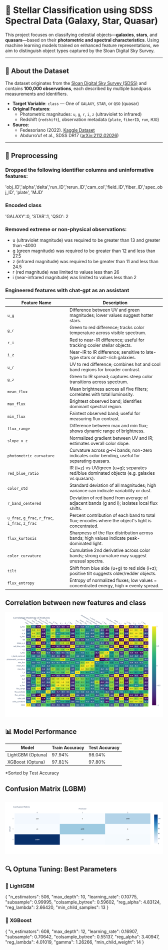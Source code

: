 # 🌌 Stellar Classification using SDSS Spectral Data (Galaxy, Star, Quasar)

This project focuses on classifying celestial objects—**galaxies**, **stars**, and **quasars**—based on their **photometric and spectral characteristics**. Using machine learning models trained on enhanced feature representations, we aim to distinguish object types captured by the Sloan Digital Sky Survey.

---

## 📄 About the Dataset

The dataset originates from the [Sloan Digital Sky Survey (SDSS)](https://www.kaggle.com/fedesoriano/stellar-classification-dataset-sdss17) and contains **100,000 observations**, each described by multiple bandpass measurements and identifiers.

- **Target Variable**: `class` — One of `GALAXY`, `STAR`, or `QSO` (quasar)
- **Original Features**:
  - Photometric magnitudes: `u`, `g`, `r`, `i`, `z` (ultraviolet to infrared)
  - Redshift (`redshift`), observation metadata (`plate`, `fiberID`, `run`, `MJD`)
- **Source**:
  - Fedesoriano (2022). [Kaggle Dataset](https://www.kaggle.com/fedesoriano/stellar-classification-dataset-sdss17)
  - Abdurro’uf et al., SDSS DR17 ([arXiv:2112.02026](https://arxiv.org/abs/2112.02026))

---

## 🔧 Preprocessing

### Dropped the following identifier columns and uninformative features:
'obj_ID','alpha','delta','run_ID','rerun_ID','cam_col','field_ID','fiber_ID','spec_obj_ID', 'plate', 'MJD'

### Encoded class
'GALAXY':0, 'STAR':1, 'QSO': 2

### Removed extreme or non-physical observations:
- u (ultraviolet magnitude) was required to be greater than 13 and greater than -4000
- g (green magnitude) was required to be greater than 12 and less than 27.5
- z (infrared magnitude) was required to be greater than 11 and less than 24.5
- r (red magnitude) was limited to values less than 26
- i (near-infrared magnitude) was limited to values less than 2

### Engineered features with chat-gpt as an assistant
| Feature Name                                     | Description                                                                                        |
| ------------------------------------------------ | -------------------------------------------------------------------------------------------------- |
| `u_g`                                            | Difference between UV and green magnitudes; lower values suggest hotter stars.                     |
| `g_r`                                            | Green to red difference; tracks color temperature across visible spectrum.                         |
| `r_i`                                            | Red to near-IR difference; useful for tracking cooler stellar objects.                             |
| `i_z`                                            | Near-IR to IR difference; sensitive to late-type stars or dust-rich galaxies.                      |
| `u_r`                                            | UV to red difference; combines hot and cool band regions for broader contrast.                     |
| `g_z`                                            | Green to IR spread; captures steep color transitions across spectrum.                              |
| `mean_flux`                                      | Mean brightness across all five filters; correlates with total luminosity.                         |
| `max_flux`                                       | Brightest observed band; identifies dominant spectral region.                                      |
| `min_flux`                                       | Faintest observed band; useful for measuring flux contrast.                                        |
| `flux_range`                                     | Difference between max and min flux; shows dynamic range of brightness.                            |
| `slope_u_z`                                      | Normalized gradient between UV and IR; estimates overall color slope.                              |
| `photometric_curvature`                          | Curvature across g–r–i bands; non-zero indicates color bending, useful for separating quasars.     |
| `red_blue_ratio`                                 | IR (i+z) vs UV/green (u+g); separates red/blue dominated objects (e.g. galaxies vs quasars).       |
| `color_std`                                      | Standard deviation of all magnitudes; high variance can indicate variability or dust.              |
| `r_band_centered`                                | Deviation of red band from average of adjacent bands (g and i); isolates local flux shifts.        |
| `u_frac`, `g_frac`, `r_frac`, `i_frac`, `z_frac` | Percent contribution of each band to total flux; encodes where the object's light is concentrated. |
| `flux_kurtosis`                                  | Sharpness of the flux distribution across bands; high values indicate peak-dominated light.        |
| `color_curvature`                                | Cumulative 2nd derivative across color bands; strong curvature may suggest unusual spectra.        |
| `tilt`                                           | Shift from blue side (u+g) to red side (i+z); positive tilt suggests older/redder objects.         |
| `flux_entropy`                                   | Entropy of normalized fluxes; low values = concentrated energy, high = evenly spread.              |

## Correlation between new features and class
![Predicted vs Actual](figures/heatmap2.png)

## 📊 Model Performance

| Model              | Train Accuracy | Test Accuracy |
|--------------------|----------------|---------------|
| LightGBM (Optuna)  | 97.94%         | 98.04%        |
| XGBoost (Optuna)   | 97.81%         | 97.80%        |

*Sorted by Test Accuracy

## Confusion Matrix (LGBM)
![Predicted vs Actual](figures/confusion.png)
---

## 🔍 Optuna Tuning: Best Parameters

### 🔹 LightGBM

{
  "n_estimators": 506,
  "max_depth": 10,
  "learning_rate": 0.10775,
  "subsample": 0.99995,
  "colsample_bytree": 0.59602,
  "reg_alpha": 4.83124,
  "reg_lambda": 2.66420,
  "min_child_samples": 13
}

### 🔹 XGBoost
{
  "n_estimators": 608,
  "max_depth": 12,
  "learning_rate": 0.16907,
  "subsample": 0.70642,
  "colsample_bytree": 0.55137,
  "reg_alpha": 3.40947,
  "reg_lambda": 4.01019,
  "gamma": 1.26266,
  "min_child_weight": 14
}
